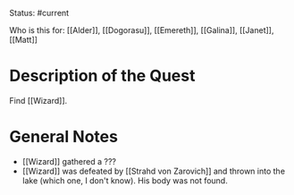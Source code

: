 Status: #current 

Who is this for: [[Alder]], [[Dogorasu]], [[Emereth]], [[Galina]], [[Janet]], [[Matt]] 
# Description of the Quest
Find [[Wizard]]. 

# General Notes
- [[Wizard]] gathered a ???
- [[Wizard]] was defeated by [[Strahd von Zarovich]] and thrown into the lake (which one, I don't know). His body was not found.